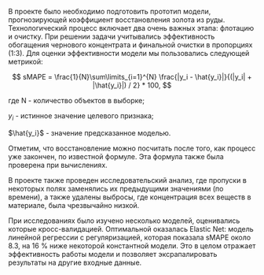 В проекте было необходимо подготовить прототип модели, прогнозирующей коэффициент восстановления золота из руды. Технологический процесс включает два очень важных этапа: флотацию и очистку. При решении задачи учитывались эффективность обогащения чернового концентрата и финальной очистки в пропорциях (1:3). Для оценки эффективности модели мы пользовались следующей метрикой:

$$ sMAPE = \frac{1}{N}\sum\limits_{i=1}^{N} \frac{|y_i - \hat{y_i}|}{(|y_i| + |\hat{y_i}|) / 2} * 100, $$

 где N - количество объектов в выборке;
 
 $y_i$ - истинное значение целевого признака;

 $\hat{y_i}$ - значение предсказанное моделью.

 Отметим, что восстановление можно посчитать после того, как процесс уже закончен, по известной формуле. Эта формула также была проверена при вычислениях. 

 В проекте  также проведен исследовательский анализ, где пропуски в некоторых полях заменялись их предыдущими значениями (по времени), а также удалены выбросы, где концентрация всех веществ в материале, была чрезвычайно низкой. 

 При исследованиях было изучено несколько моделей, оценивались которые кросс-валидацией. Оптимальной оказалась Elastic Net: модель линейной регрессии с регуляризацией, которая показала sMAPE около 8.3, на 16 % ниже некоторой константной модели. Это в целом отражает эффективность работы модели и позволяет эксрапалировать результаты на другие входные данные.

